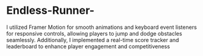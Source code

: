 # Endless-Runner-
I utilized Framer Motion for smooth animations and keyboard event listeners for responsive controls, allowing players to jump and dodge obstacles seamlessly. Additionally, I implemented a real-time score tracker and leaderboard to enhance player engagement and competitiveness
